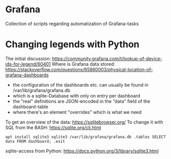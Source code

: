 # Grafana

Collection of scripts regarding automatization of Grafana-tasks

# Changing legends with Python

The initial discussion: https://community.grafana.com/t/lookup-of-device-ids-for-legend/60401
Where is Grafana data stored: https://stackoverflow.com/questions/65860003/physical-location-of-grafana-dashboards

* the configuration of the dashboards etc. can usually be found in /var/lib/grafana/grafana.db
* which is a sqlite-Database with only on entry per dashboard
* the "real" definitions are JSON-encoded in the "data" field of the dashboard-table
* where there's an element "overrides" which is what we need

To get an overview of the data: https://sqlitebrowser.org/
To change it with SQL from the BASH: https://sqlite.org/cli.html

``
apt install sqlite3
sqlite3 /var/lib/grafana/grafana.db
.tables
SELECT data FROM dashboard;
.exit
``

sqlite-access from Python: https://docs.python.org/3/library/sqlite3.html
